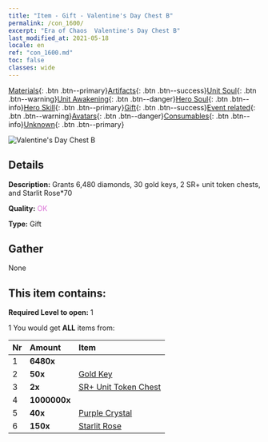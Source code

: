 ```yaml
---
title: "Item - Gift - Valentine's Day Chest B"
permalink: /con_1600/
excerpt: "Era of Chaos  Valentine's Day Chest B"
last_modified_at: 2021-05-18
locale: en
ref: "con_1600.md"
toc: false
classes: wide
---
```

 [Materials](/Items/){: .btn .btn--primary}[Artifacts](/Items/Artifacts/){: .btn .btn--success}[Unit Soul](/Items/UnitSoul/){: .btn .btn--warning}[Unit Awakening](/Items/UnitAwakening/){: .btn .btn--danger}[Hero Soul](/Items/HeroSoul/){: .btn .btn--info}[Hero Skill](/Items/HeroSkill/){: .btn .btn--primary}[Gift](/Items/Gift/){: .btn .btn--success}[Event related](/Items/Events/){: .btn .btn--warning}[Avatars](/Items/Avatars/){: .btn .btn--danger}[Consumables](/Items/Consumables/){: .btn .btn--info}[Unknown](/Items/Unknown/){: .btn .btn--primary}

 ![Valentine's Day Chest B](/images/t/i_907207.png)

## Details
 **Description:** Grants 6,480 diamonds, 30 gold keys, 2 SR+ unit token chests, and Starlit Rose*70

 **Quality:** <span style="color: #DA70D6">OK</span>

 **Type:** Gift

## Gather

  None

## This item contains:

 **Required Level to open:** 1

 1 You would get **ALL** items  from:

  | Nr | Amount |     Item    |
  |:---|:-------|:------------|
  | 1 |  **6480x** | <i class="fas fa-gem"/> |  | 
  | 2 |  **50x** | [Gold Key](/Items/con_783/) |  | 
  | 3 |  **2x** | [SR+ Unit Token Chest](/Items/con_1598/) |  | 
  | 4 |  **1000000x** | <i class="fas fa-coins"/> |  | 
  | 5 |  **40x** | [Purple Crystal](/Items/con_720/) |  | 
  | 6 |  **150x** | [Starlit Rose](/Items/con_812/) |  | 
